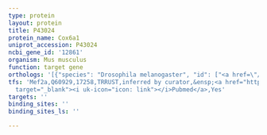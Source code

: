 ```yaml
---
type: protein
layout: protein
title: P43024
protein_name: Cox6a1
uniprot_accession: P43024
ncbi_gene_id: '12861'
organism: Mus musculus
function: target gene
orthologs: '[{"species": "Drosophila melanogaster", "id": ["<a href=\"/protein/q9w1n3\">Q9W1N3</a>"]}, {"species": "Homo sapiens", "id": ["<a href=\"/protein/p12074\">P12074</a>"]}, {"species": "Rattus norvegicus", "id": ["<a href=\"/protein/p10818\">P10818</a>"]}]'
tfs: 'Mef2a,Q60929,17258,TRRUST,inferred by curator,&ensp;<a href="https://www.ncbi.nlm.nih.gov/pubmed/?term=29087512%5Buid%5D+OR+18222924%5Buid%5D"
  target="_blank"><i uk-icon="icon: link"></i>Pubmed</a>,Yes'
targets: ''
binding_sites: ''
binding_sites_ls: ''

---
```


